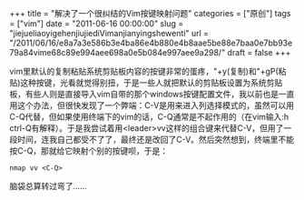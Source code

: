 +++
title = "解决了一个很纠结的Vim按键映射问题"
categories = ["原创"]
tags = ["vim"]
date = "2011-06-16 00:00:00"
slug = "jiejueliaoyigehenjiujiediVimanjianyingshewenti"
url = "/2011/06/16/e8a7a3e586b3e4ba86e4b880e4b8aae5be88e7baa0e7bb93e79a84vime68c89e994aee698a0e5b084e997aee9a298/"
draft = false
+++

vim里默认的复制粘贴系统剪贴板内容的按键非常的蛋疼，"+y(复制)和"+gP(粘贴)这种按键，光看就觉得别扭，于是一些人就把默认的剪贴板设置为系统剪贴板，有些人则是直接导入vim自带的那个windows按键配置文件，我以前也是一直用这个办法，但很快发现了一个弊端：C-V是用来进入列选择模式的，虽然可以用C-Q代替，但如果使用终端下的vim的话，C-Q通常是不起作用的（在vim输入:h ctrl-Q有解释）。于是我尝试着用&lt;leader&gt;vv这样的组合键来代替C-V，但用了一段时间，连我自己都受不了了，最终还是改回了C-V。然后突然想到，终端里不能按C-Q，那就给它映射个别的按键呗，于是：

    nmap vv <C-Q>

脑袋总算转过弯了……